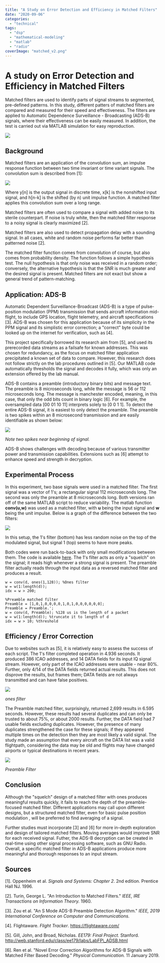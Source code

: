 ```yaml
---
title: "A Study on Error Detection and Efficiency in Matched Filters"
date: "2020-09-06"
categories:
  - "technical"
tags:
  - "dsp"
  - "mathematical-modeling"
  - "matlab"
  - "radio"
coverImage: "matched_v2.png"
---
```

# A study on Error Detection and Efficiency in Matched Filters

Matched filters are used to identify parts of signal streams to segmented, pre-defined patterns. In this study, different patters of matched filters are compared and measured for their speed and effectiveness. The filters are applied to Automatic Dependence Surveillance - Broadcasting (ADS-B) signals, where their effectiveness can be easily measured. In addition, the test is carried out via MATLAB simulation for easy reproduction.

![](https://n2wu.files.wordpress.com/2020/09/matched_v2.png?w=655)

## Background

Matched filters are an application of the convolution sum, an impulse response function between two time invariant or time variant signals. The convolution sum is described from \[1\]:

![](https://n2wu.files.wordpress.com/2020/09/image.png?w=235)

Where y\[n\] is the output signal in discrete time, x\[k\] is the nonshifted input signal, and h\[n-k\] is the shifted (by n) unit impulse function. A matched filter applies this convolution sum over a long range.

Matched filters are often used to compare a signal with added noise to its sterile counterpart. If noise is truly white, then the matched filter response to a noisy signal is clearly maximized \[2\].

Matched filters are also used to detect propagation delay with a sounding signal. In all cases, white and random noise performs far better than patterned noise \[2\].

The matched filter function comes from convolution of course, but also comes from probability density. The function follows a simple hypothesis test. The null hypothesis is that only noise was received in a random order; conversely, the alternative hypothesis is that the SNR is much greater and the desired signal is present. Matched filters are not exact but show a general trend of pattern-matching.

## Application: ADS-B

Automatic Dependent Surveillance-Broadcast (ADS-B) is a type of pulse-position modulation (PPM) transmission that sends aircraft information mid-flight, to include GPS location, flight telemetry, and aircraft specifications \[3\]. ADS-B was chosen for this application because of its simplicity in the PPM signal and its simplistic error correction; a "correct" byte could be looked up on the internet for verification, such as \[4\].

This project specifically borrowed its research aim from \[5\], and used its prerecorded data streams as a failsafe for known addresses. This was chosen for redundancy, as the focus on matched filter application precipitated a known set of data to compare. However, this research does not follow strictly on the lab procedures outlined in \[5\]. Our MATLAB code automatically thresholds the signal and decodes it fully, which was only an extension offered by the lab manual.

ADS-B contains a preamble (introductory binary bits) and message text. The preamble is 8 microseconds long, while the message is 56 or 112 microseconds long. The message is manchester encoded, meaning, in this case, that only the odd bits count in binary logic \[6\]. For example, the oversampled data \[00 01 10 11\] interprets solely to \[0 0 1 1\]. To detect the entire ADS-B signal, it is easiest to only detect the preamble. The preamble is two spikes within an 8 microsecond transmission and are easily identifiable as shown below:

![](https://n2wu.files.wordpress.com/2020/09/fm_adsb-1.png?w=1024)

_Note two spikes near beginning of signal._

ADS-B shows challenges with decoding because of various transmitter power and transmission capabilities. Extensions such as \[6\] attempt to enhance speed and strength in decryption.

## Experimental Process

In this experiment, two base signals were used in a matched filter. The first signal was a vector of 1's; a rectangular signal 112 microseconds long. The second was only the preamble at 8 microseconds long. Both versions ran off of the same MATLAB script to reduce variability. The matlab function **conv(u,w)** was used as a matched filter, with **u** being the input signal and **w** being the unit impulse. Below is a graph of the difference between the two filters:

![](https://n2wu.files.wordpress.com/2020/09/improved_filter.png?w=1024)

In this setup, the 1's filter (bottom) has less random noise on the top of the modulated signal, but signal 1 (top) seems to have more peaks.

Both codes were run back-to-back with only small modifications between them. The code is available [here](https://github.com/KE8JCT/ADSB_squelch). The 1's filter acts as only a "squelch" on the signal; it reads high whenever a strong signal is present. The preamble filter actually reads through the input data as a reversed matched filter and produces a result.

```
w = conv(d, ones(1,128)); %Ones filter
w = w(1:length(d));
idx = w > 200;
```

```
%Preamble matched filter
Preamble = [1,0,1,0,0,0,0,1,0,1,0,0,0,0,0,0];
Preamble = Preamble.';
w = conv(d, Preamble); %128 us is the length of a packet
w = w(1:length(d)); %truncate it to length of d
idx = w > 10; %threshold
```

## Efficiency / Error Correction

Due to websites such as \[5\], it is relatively easy to assess the success of each script. The 1's filter completed operation in 4.936 seconds. It produced 386 ICAO addresses, and 14 DATA fields for its input IQ signal stream. However, only part of the ICAO addresses were usable - near 80%. Further, only 4/14 of the DATA fields returned actual results. This does not disprove the results, but frames them; DATA fields are not always transmitted and can have false positives.

![](https://n2wu.files.wordpress.com/2020/09/ones_filter.png?w=1024)

_ones filter_

The Preamble matched filter, surprisingly, returned 2,699 results in 6.595 seconds. However, these results had several duplicates and can only be trusted to about 75%, or about 2000 results. Further, the DATA field had 7 usable fields excluding duplicates. However, the presence of many duplicates strengthened the case for these signals; if they appeared multiple times on the detection then they are most likely a valid signal. The study made an assumption that every aircraft on the DATA list was a valid flightpath, considering the data may be old and flights may have changed airports or typical destinations in recent years.

![](https://n2wu.files.wordpress.com/2020/09/pre_filter.png?w=1024)

_Preamble Filter_

## Conclusion

Although the "squelch" design of a matched filter with ones produces meaningful results quickly, it fails to reach the depth of the preamble-focused matched filter. Different applications may call upon different designs, but a structured matched filter, even for basic pulse position modulation , will be preferred to find averaging of a signal.

Further studies must incorporate \[3\] and \[6\] for more in-depth exploration and design of tailored matched filters. Moving averages would improve SNR for each received signal. Futher, the ADS-B decryption can be created in real-time using other signal processing software, such as GNU Radio. Overall, a specific matched filter in ADS-B applications produce more meaningful and thorough responses to an input stream.

## Sources

\[1\]. Oppenheim et al. _Signals and Systems: Chapter 2_. 2nd edition. Prentice Hall NJ. 1996.

\[2\]. Turin, George L. "An Introduction to Matched Filters." _IEEE, IRE_ _Transactions on Information Theory._ 1960.

\[3\]. Zou et al. "An S Mode ADS-B Preamble Detection Algorithm." _IEEE, 2019 International Conference on Computer and Communications._

\[4\]. Flightaware. _Flight Tracker_. https://flightaware.com/

\[5\]. Gill, John, and Broad, Nicholas. _EE179: Final Project._ Stanford. http://web.stanford.edu/class/ee179/labs/LabFP\_ADSB.html

\[6\]. Ren et al. "Novel Error Correction Algorithms for ADS-B Signals with Matched Filter Based Decoding." _Physical Communication._ 11 January 2019.
